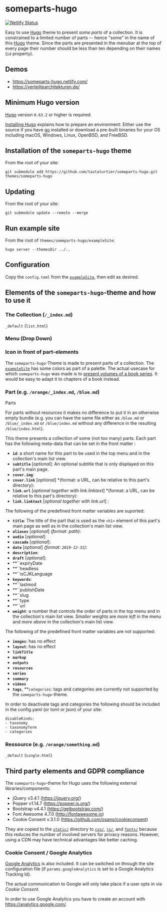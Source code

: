 # someparts-hugo

[![Netlify Status](https://api.netlify.com/api/v1/badges/3fd1eb1a-8887-4605-a09d-d92d238aa575/deploy-status)](https://app.netlify.com/sites/someparts-hugo/deploys)

Easy to use [Hugo](https://gohugo.io/) theme to present *some parts* of a collection. It is constrained to a limited number of parts -- hence "some" in the name of this [Hugo](https://gohugo.io/) theme. Since the parts are presented in the menubar at the top of every page their number should be less than ten depending on their names (``id`` property).

## Demos

- https://someparts-hugo.netlify.com/
- https://verteiltearchitekturen.de/

## Minimum Hugo version

[Hugo](https://gohugo.io/) version `0.63.2` or higher is required. 

[Installing Hugo](https://gohugo.io/getting-started/installing) explains how to prepare an environment: Either use the source if you have [go](https://golang.org/) installed or download a pre-built binaries for your OS including macOS, Windows, Linux, OpenBSD, and FreeBSD.

## Installation of the ``someparts-hugo`` theme

From the root of your site:

```
git submodule add https://github.com/tastaturtier/someparts-hugo.git themes/someparts-hugo
```

## Updating

From the root of your site:

```
git submodule update --remote --merge
```

## Run example site

From the root of `themes/someparts-hugo/exampleSite`:

```
hugo server --themesDir ../..
```

## Configuration

Copy the `config.toml` from the [`exampleSite`](https://github.com/tastaturtier/someparts-hugo/tree/master/exampleSite), then edit as desired.

## Elements of the ``someparts-hugo``-theme and how to use it

### The Collection (``/_index.md``)
``_default`` (``list.html``)
### Menu (Drop Down)
### Icon in front of part-elements

The ``someparts-hugo``-Theme is made to present parts of a collection. The [`exampleSite`](https://github.com/tastaturtier/someparts-hugo/tree/master/exampleSite) has some colors as part of a palette. The actual usecase for which ``someparts-hugo`` was made is to [present volumes of a book series](https://verteiltearchitekturen.de/). It would be easy to adapt it to chapters of a book instead.

### Part (e.g. ``/orange/_index.md``, ``/blue.md``)

Parts 

For parts without resources it makes no difference to put it in an otherwise empty bundle (e.g. you can have the same file either as ``/blue.md`` or ``/blue/_index.md`` or ``/blue/index.md`` without any difference in the resulting ``/blue/index.html``).

This theme presents a collection of some (not too many) parts. Each part has the following meta-data that can be set in the front matter :

- **``id``**: a short name for this part to be used in the top menu and in the collection's main list view.
- **``subtitle``** [*optional*]: An optional subtitle that is only displayed on this part's main page.
- **``cover.img``**: 
- **``cover.link``** [*optional*] *(format: a URL, can be relative to this part's directory):
- **``link.url``** [*optional together with link.linktext*] *(format: a URL, can be relative to this part's directory):
- **``link.linktext``** [*optional together with link.url*] :

The following of the predefined front matter variables are suported:

- **``title``**: The title of the part that is used as the ``<h1>`` element of this part's main page as well as in the collection's main list view.
- **``aliases``** [*optional*] *(format: path)*: 
- **``audio``** [*optional*]: 
- **``cascade``** [*optional*]: 
- **``date``** [*optional*] *(format: ``2019-12-31``)*:
- **``description``**: 
- **``draft``** [*optional*]: 
- **``expiryDate
- **``headless
- **``isCJKLanguage
- **``keywords``**: 
- **``lastmod
- **``publishDate
- **``slug
- **``type
- **``url
- **``weight``**: a number that controls the order of parts in the top menu and in the collection's main list view. *Smaller* weights are *more left* in the menu and *more above* in the collection's main list view.

The following of the predefined front matter variables are not supported:

- **``images``**: has no effect
- **``layout``**: has no effect
- **``linkTitle``**
- **``markup``**
- **``outputs``**
- **``resources``**
- **``series``**
- **``summary``**
- **``videos``**
- **``tags``**, **``categories``: tags and categories are currently not supported by the ``someparts-hugo``-theme. 

In order to deactivate tags and categories the following should be included in the config.yaml (or toml or json) of your site:

    disableKinds:
    - taxonomy
    - taxonomyTerm
    - categories

### Ressource (e.g. ``/orange/something.md``)
``_default`` (``single.html``)

## Third party elements and GDPR compliance 
The ``someparts-hugo``-theme for Hugo uses the following external libraries/components:

- jQuery v3.4.1 (https://jquery.org/)
- Popper v1.14.7 (https://popper.js.org/)
- Bootstrap v4.4.1 (https://getbootstrap.com/)
- Font Awesome 4.7.0 (http://fontawesome.io)
- Cookie Consent v.3.1.0 (https://github.com/osano/cookieconsent)

They are copied to the [``static/``](static/) directory to [``css/``](static/css/), [``js/``](static/js/), and [``fonts/``](static/fonts/) because this reduces the number of involved servers for privacy reasons. However, using a CDN may have technical advantages like better caching.

### Cookie Consent / Google Analytics
[Google Analytics](https://marketingplatform.google.com/intl/de/about/analytics/) is also included. It can be switched on through the site configuration file (if ``params.googleAnalytics`` is set to a Google Analytics Tracking Id). 

The actual communication to Google will only take place if a user opts in via *Cookie Consent*.

In order to use Google Analytics you have to create an account with https://analytics.google.com/.
